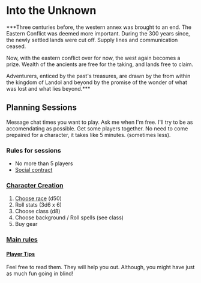 # Into the Unknown

***Three centuries before, the western annex was brought to an end.
The Eastern Conflict was deemed more important.
During the 300 years since, the newly settled lands were cut off. 
Supply lines and communication ceased.

Now, with the eastern conflict over for now, the west again becomes a prize.
Wealth of the ancients are free for the taking, and lands free to claim.

Adventurers, enticed by the past's treasures, are drawn by the from within 
the kingdom of Landol and beyond by the promise of the wonder of what was lost and what lies beyond.***

## Planning Sessions
Message chat times you want to play. 
Ask me when I'm free. I'll try to be as accomendating as possible.
Get some players together. 
No need to come prepaired for a character, it takes like 5 minutes.
(sometimes less).

### Rules for sessions

- No more than 5 players
- [Social contract](socialcontract.md)

### [Character Creation](charactercreation/)

1. [Choose race](charactercreation#race) (d50)
2. Roll stats (3d6 x 6)
3. Choose class (d8)
4. Choose background / Roll spells (see class)
5. Buy gear

### [Main rules](rules/)

#### [Player Tips](playertips.md)

Feel free to read them. They will help you out.
Although, you might have just as much fun going in blind!
